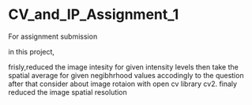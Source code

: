 # CV_and_IP_Assignment_1
For assignment submission

in this project,

frisly,reduced the image intesity for given intensity levels
then take the spatial average for given negibhrhood values accodingly to the question
after that consider about image rotaion with open cv library cv2.
finaly reduced the image spatial resolution
